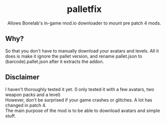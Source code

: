 <h1 align="center">
    <b>palletfix</b>
</h1>
<p align="center">
	Allows Bonelab's in-game mod.io downloader to mount pre patch 4 mods.
</p>

## Why?
So that you don't have to manually download your avatars and levels.
All it does is make it ignore the pallet version, and rename pallet.json to (barcode).pallet.json after it extracts the addon.

## Disclaimer
I haven't thoroughly tested it yet. (I only tested it with a few avatars, two weapon packs and a level)\
However, don't be surprised if your game crashes or glitches. A lot has changed in patch 4.\
The main purpose of the mod is to be able to download avatars and simple stuff.
